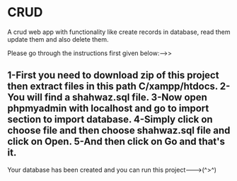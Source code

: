 # CRUD
A crud web app with functionality like create records in database, read them update them and also delete them.

Please go through the instructions first given below:-->>

1-First you need to download zip of this project then extract files in this path C/xampp/htdocs.
2-You will find a shahwaz.sql file.
3-Now open phpmyadmin with localhost and go to import section to import database.
4-Simply click on choose file and then choose shahwaz.sql file and click on Open.
5-And then click on Go and that's it.
----------------------------------------------
Your database has been created and you can run this project--->(^>^)
